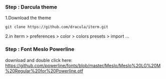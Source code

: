 
### Step : Darcula theme
1.Download the theme
```
git clone https://github.com/dracula/iterm.git
```

2.in iterm > preferences > color > colors presets > import ...


### Step : Font Meslo Powerline
download and double click here:
https://github.com/powerline/fonts/blob/master/Meslo/Meslo%20LG%20M%20Regular%20for%20Powerline.otf

